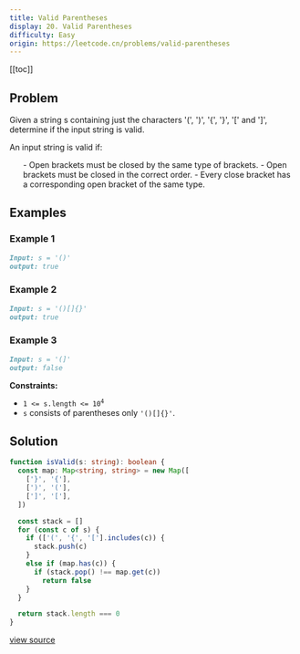 ```yaml
---
title: Valid Parentheses
display: 20. Valid Parentheses
difficulty: Easy
origin: https://leetcode.cn/problems/valid-parentheses
---
```


[[toc]]

## Problem

Given a string s containing just the characters '(', ')', '{', '}', '[' and ']', determine if the input string is valid.

An input string is valid if:

<ol>
- Open brackets must be closed by the same type of brackets.
- Open brackets must be closed in the correct order.
- Every close bracket has a corresponding open bracket of the same type.
</ol>

## Examples

### Example 1

```md
Input: s = '()'
output: true
```

### Example 2

```md
Input: s = '()[]{}'
output: true
```

### Example 3

```md
Input: s = '(]'
output: false
```

**Constraints:**

- <code>1 &lt;= s.length &lt;= 10<sup>4</sup></code>
- <code>s</code> consists of parentheses only <code>'()[]{}'</code>.

## Solution

```ts
function isValid(s: string): boolean {
  const map: Map<string, string> = new Map([
    ['}', '{'],
    [')', '('],
    [']', '['],
  ])

  const stack = []
  for (const c of s) {
    if (['(', '{', '['].includes(c)) {
      stack.push(c)
    }
    else if (map.has(c)) {
      if (stack.pop() !== map.get(c))
        return false
    }
  }

  return stack.length === 0
}
```

[view source](https://leetcode.cn/problems/valid-parentheses)
